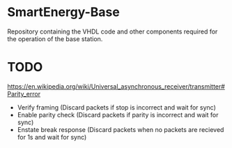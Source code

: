 # SmartEnergy-Base
Repository containing the VHDL code and other components required for the operation of the base station.

# TODO
https://en.wikipedia.org/wiki/Universal_asynchronous_receiver/transmitter#Parity_error
- Verify framing (Discard packets if stop is incorrect and wait for sync)
- Enable parity check (Discard packets if parity is incorrect and wait for sync)
- Enstate break response (Discard packets when no packets are recieved for 1s and wait for sync)
